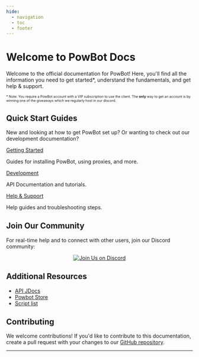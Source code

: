 ```yaml
---
hide:
  - navigation
  - toc
  - footer
---
```


# Welcome to PowBot Docs

Welcome to the official documentation for PowBot! Here, you'll find all the information you need to get started*,
understand the fundamentals, and get help & support.

<div><span style="font-size:0.65em;">* Note: You require a PowBot account with a VIP subscription to use the client. The <strong>only</strong> way to get an account is by winning one of the giveaways which we regularly host in our discord.</span>  
</div>

## Quick Start Guides

New and looking at how to get PowBot set up? Or wanting to check out our development documentation?



<div class="quick-start-tiles">

  <div class="quick-start-tile">
    <a href="Getting_Started/Basic_Fundamentals/BankAPI.md" class="md-button md-button--primary">Getting Started</a>
    <p>Guides for installing PowBot, using proxies, and more.</p>
  </div>

  <div class="quick-start-tile">
    <a href="Development/SettingUpDevelopmentEnv.md" class="md-button md-button--primary">Development</a>
    <p>API Documentation and tutorials.</p>
  </div>

  <div class="quick-start-tile">
    <a href="help_support.md" class="md-button md-button--primary">Help & Support</a>
    <p>Help guides and troubleshooting steps.</p>
  </div>

</div>

## Join Our Community

For real-time help and to connect with other users, join our Discord community:

<div style="text-align: center;">
    <a href="https://discord.gg/your-discord-invite-code">
        <img src="https://img.shields.io/discord/341014842745815054?label=Join%20Us%20on%20Discord&style=for-the-badge&logo=discord&color=7289DA" alt="Join Us on Discord">
    </a>
</div>

## Additional Resources

- [API JDocs](https://docs.powbot.org/jdocs)
- [Powbot Store](https://powbot.store/)
- [Script list](https://protoscripts.xyz/)

## Contributing

We welcome contributions! If you'd like to contribute to this documentation, create a pull request with your changes to
our [GitHub repository](https://github.com/powbot/docs).

---
